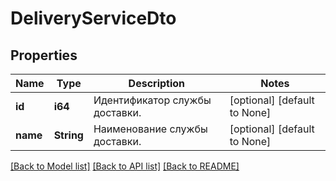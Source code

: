 # DeliveryServiceDto

## Properties
Name | Type | Description | Notes
------------ | ------------- | ------------- | -------------
**id** | **i64** | Идентификатор службы доставки. | [optional] [default to None]
**name** | **String** | Наименование службы доставки. | [optional] [default to None]

[[Back to Model list]](../README.md#documentation-for-models) [[Back to API list]](../README.md#documentation-for-api-endpoints) [[Back to README]](../README.md)


